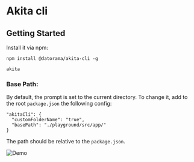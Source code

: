 # Akita cli

## Getting Started

Install it via npm:

```shell
npm install @datorama/akita-cli -g
```

```shell
akita
```

### Base Path:
By default, the prompt is set to the current directory.
To change it, add to the root `package.json` the following config:
```
"akitaCli": {
  "customFolderName": "true",
  "basePath": "./playground/src/app/"
}
```
The path should be relative to the `package.json`.

![Demo](https://media.giphy.com/media/dCDq5fL8AoldTz28L7/giphy.gif)
